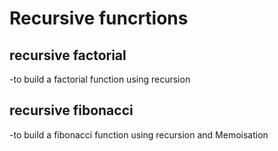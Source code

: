 # Recursive funcrtions

## recursive factorial

 -to build a factorial function using recursion

## recursive fibonacci

 -to build a fibonacci function using recursion and Memoisation
